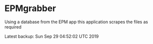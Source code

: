 # EPMgrabber
Using a database from the EPM app this application scrapes the files as required


Latest backup: Sun Sep 29 04:52:02 UTC 2019
